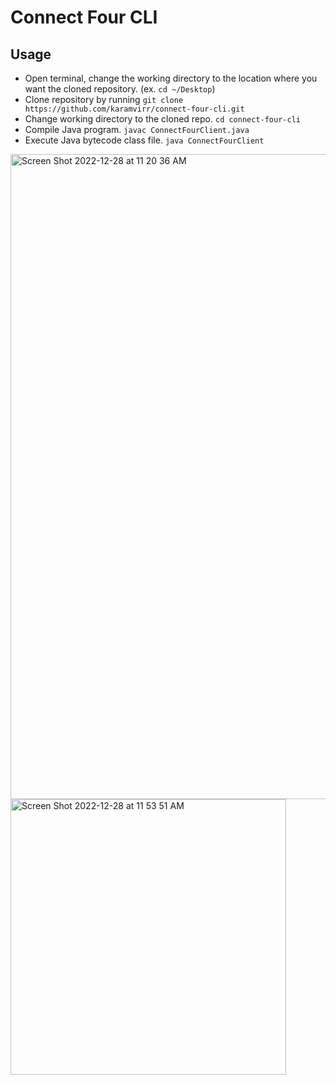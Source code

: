 # Connect Four CLI

## Usage
- Open terminal, change the working directory to the location where you want the cloned repository. (ex. `cd ~/Desktop`)
- Clone repository by running `git clone https://github.com/karamvirr/connect-four-cli.git`
- Change working directory to the cloned repo. `cd connect-four-cli`
- Compile Java program. `javac ConnectFourClient.java`
- Execute Java bytecode class file. `java ConnectFourClient`

<img width="1032" alt="Screen Shot 2022-12-28 at 11 20 36 AM" src="https://user-images.githubusercontent.com/21179214/209866734-0731608b-6d01-4d94-9d6e-568dee517d7d.png">
<img width="441" alt="Screen Shot 2022-12-28 at 11 53 51 AM" src="https://user-images.githubusercontent.com/21179214/209866755-ecf2069d-6f74-4f99-aef1-457d721f9282.png">
